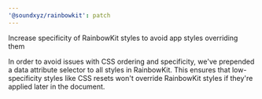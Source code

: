 ```yaml
---
'@soundxyz/rainbowkit': patch
---
```


Increase specificity of RainbowKit styles to avoid app styles overriding them

In order to avoid issues with CSS ordering and specificity, we've prepended a data attribute selector to all styles in RainbowKit. This ensures that low-specificity styles like CSS resets won't override RainbowKit styles if they're applied later in the document.
